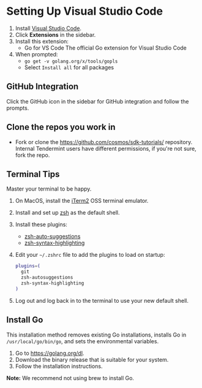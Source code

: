 # Setting Up Visual Studio Code 

1. Install [Visual Studio Code](https://vscode-docs.readthedocs.io/en/latest/editor/setup/).
1. Click **Extensions** in the sidebar. 
1. Install this extension:
    - Go for VS Code The official Go extension for Visual Studio Code
1. When prompted:
    - `go get -v golang.org/x/tools/gopls`
    - Select `Install all` for all packages


## GitHub Integration

Click the GitHub icon in the sidebar for GitHub integration and follow the prompts.

## Clone the repos you work in

- Fork or clone the <https://github.com/cosmos/sdk-tutorials/> repository. Internal Tendermint users have different permissions, if you're not sure, fork the repo.


## Terminal Tips 

Master your terminal to be happy.

1. On MacOS, install the [iTerm2](https://iterm2.com/) OSS terminal emulator. 

1. Install and set up [zsh](https://github.com/ohmyzsh/ohmyzsh/wiki/Installing-ZSH) as the default shell.

1. Install these plugins:
    - [zsh-auto-suggestions](https://github.com/zsh-users/zsh-autosuggestions/blob/master/INSTALL.md#oh-my-zsh)
    - [zsh-syntax-highlighting](https://github.com/zsh-users/zsh-syntax-highlighting/blob/master/INSTALL.md#oh-my-zsh)

1. Edit your `~/.zshrc` file to add the plugins to load on startup:

    ```sh
    plugins=(
      git
      zsh-autosuggestions
      zsh-syntax-highlighting
    )
    ```

1. Log out and log back in to the terminal to use your new default shell.


## Install Go 

This installation method removes existing Go installations, installs Go in `/usr/local/go/bin/go`, and sets the environmental variables.

1. Go to <https://golang.org/dl>.
1. Download the binary release that is suitable for your system. 
1. Follow the installation instructions.

**Note:** We recommend not using brew to install Go.

